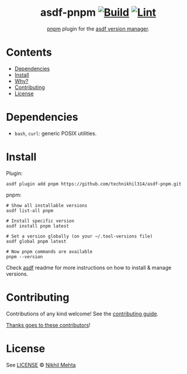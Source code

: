 <div align="center">

# asdf-pnpm [![Build](https://github.com/technikhil314/asdf-pnpm/actions/workflows/build.yml/badge.svg)](https://github.com/technikhil314/asdf-pnpm/actions/workflows/build.yml) [![Lint](https://github.com/technikhil314/asdf-pnpm/actions/workflows/lint.yml/badge.svg)](https://github.com/technikhil314/asdf-pnpm/actions/workflows/lint.yml)

[pnpm](https://pnpm.io/) plugin for the [asdf version manager](https://asdf-vm.com).

</div>

# Contents

- [Dependencies](#dependencies)
- [Install](#install)
- [Why?](#why)
- [Contributing](#contributing)
- [License](#license)

# Dependencies

- `bash`, `curl`: generic POSIX utilities.

# Install

Plugin:

```shell
asdf plugin add pnpm https://github.com/technikhil314/asdf-pnpm.git
```

pnpm:

```shell
# Show all installable versions
asdf list-all pnpm

# Install specific version
asdf install pnpm latest

# Set a version globally (on your ~/.tool-versions file)
asdf global pnpm latest

# Now pnpm commands are available
pnpm --version
```

Check [asdf](https://github.com/asdf-vm/asdf) readme for more instructions on how to
install & manage versions.

# Contributing

Contributions of any kind welcome! See the [contributing guide](contributing.md).

[Thanks goes to these contributors](https://github.com/technikhil314/asdf-pnpm/graphs/contributors)!

# License

See [LICENSE](LICENSE) © [Nikhil Mehta](https://github.com/technikhil314/)

